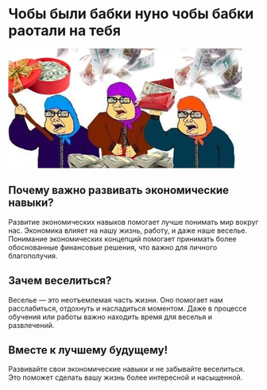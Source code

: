 # Чобы были бабки нуно чобы бабки раотали на тебя

![Изображение](readmeImageBabki.jpg)

## Почему важно развивать экономические навыки?

Развитие экономических навыков помогает лучше понимать мир вокруг нас. Экономика влияет на нашу жизнь, работу, и даже наше веселье. Понимание экономических концепций помогает принимать более обоснованные финансовые решения, что важно для личного благополучия.

## Зачем веселиться?

Веселье — это неотъемлемая часть жизни. Оно помогает нам расслабиться, отдохнуть и насладиться моментом. Даже в процессе обучения или работы важно находить время для веселья и развлечений.

## Вместе к лучшему будущему!

Развивайте свои экономические навыки и не забывайте веселиться. Это поможет сделать вашу жизнь более интересной и насыщенной.

